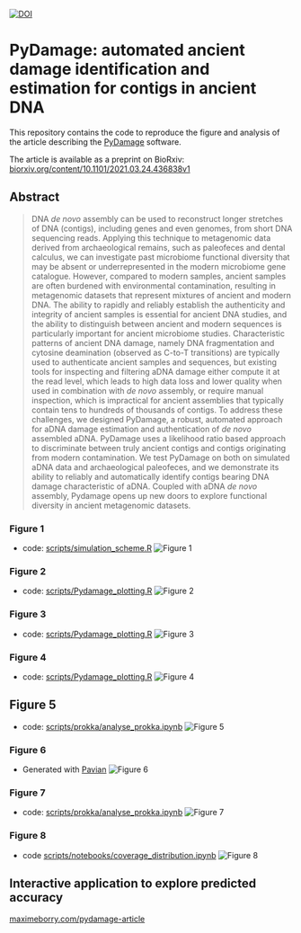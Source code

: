 [![DOI](https://zenodo.org/badge/294103665.svg)](https://zenodo.org/badge/latestdoi/294103665)

# PyDamage: automated ancient damage identification and estimation for contigs in ancient DNA

This repository contains the code to reproduce the figure and analysis of the article describing the [PyDamage](https://github.com/maxibor/pydamage) software.

The article is available as a preprint on BioRxiv: [biorxiv.org/content/10.1101/2021.03.24.436838v1](https://www.biorxiv.org/content/10.1101/2021.03.24.436838v1)

## Abstract

>DNA *de novo* assembly can be used to reconstruct longer stretches of DNA (contigs), including genes and even genomes, from short DNA sequencing reads. Applying this technique to metagenomic data derived from archaeological remains, such as paleofeces and dental calculus, we can investigate past microbiome functional diversity that may be absent or underrepresented in the modern microbiome gene catalogue. However, compared to modern samples, ancient samples are often burdened with environmental contamination, resulting in metagenomic datasets that represent mixtures of ancient and modern DNA. The ability to rapidly and reliably establish the authenticity and integrity of ancient samples is essential for ancient DNA studies, and the ability to distinguish between ancient and modern sequences is particularly important for ancient microbiome studies. Characteristic patterns of ancient DNA damage, namely DNA fragmentation and cytosine deamination (observed as C-to-T transitions) are typically used to authenticate ancient samples and sequences, but existing tools for inspecting and filtering aDNA damage either compute it at the read level, which leads to high data loss and lower quality when used in combination with *de novo* assembly, or require manual inspection, which is impractical for ancient assemblies that typically contain tens to hundreds of thousands of contigs. To address these challenges, we designed PyDamage, a robust, automated approach for aDNA damage estimation and authentication of *de novo* assembled aDNA. PyDamage uses a likelihood ratio based approach to discriminate between truly ancient contigs and contigs originating from modern contamination. We test PyDamage on both on simulated aDNA data and archaeological paleofeces, and we demonstrate its ability to reliably and automatically identify contigs bearing DNA damage characteristic of aDNA. Coupled with aDNA *de novo* assembly, Pydamage opens up new doors to explore functional diversity in ancient metagenomic datasets.

### Figure 1

- code: [scripts/simulation_scheme.R](scripts/simulation_scheme.R)
![Figure 1](plots/Pydamage_simulation_scheme.png)

### Figure 2

- code: [scripts/Pydamage_plotting.R](scripts/Pydamage_plotting.R)
![Figure 2](plots/figure2.png)

### Figure 3

- code: [scripts/Pydamage_plotting.R](scripts/Pydamage_plotting.R)
![Figure 3](plots/figure3.png)

### Figure 4

- code: [scripts/Pydamage_plotting.R](scripts/Pydamage_plotting.R)
![Figure 4](plots/figure4.png)

## Figure 5

- code: [scripts/prokka/analyse_prokka.ipynb](scripts/prokka/analyse_prokka.ipynb)
![Figure 5](plots/prediction_accuracy_thresholds.png)

### Figure 6

- Generated with [Pavian](https://github.com/fbreitwieser/pavian)
![Figure 6](plots/sankey.png)

### Figure 7

- code: [scripts/prokka/analyse_prokka.ipynb](scripts/prokka/analyse_prokka.ipynb)
![Figure 7](plots/contigs_damage.png)

### Figure 8

- code [scripts/notebooks/coverage_distribution.ipynb](scripts/notebooks/coverage_distribution.ipynb)
![Figure 8](plots/coverage_distribution.png)

## Interactive application to explore predicted accuracy

[maximeborry.com/pydamage-article](https://maximeborry.com/pydamage-article)